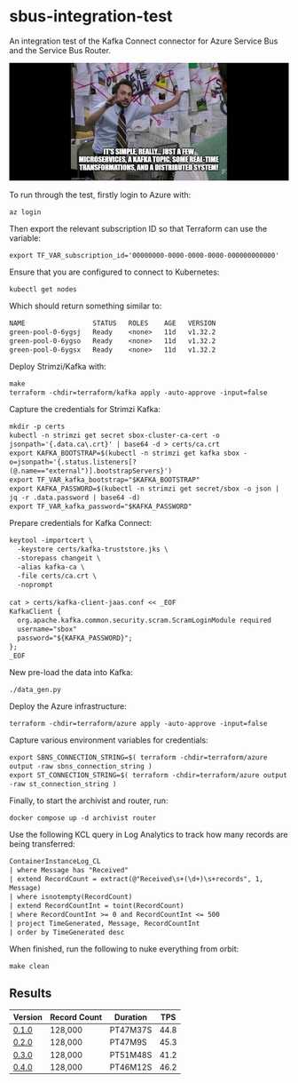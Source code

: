 # sbus-integration-test
An integration test of the Kafka Connect connector for Azure Service Bus and the Service Bus Router.

![It's simple really...](./docs/images/slack-imgs.png)

To run through the test, firstly login to Azure with:

```shell
az login
```

Then export the relevant subscription ID so that Terraform can use the variable:

```shell
export TF_VAR_subscription_id='00000000-0000-0000-0000-000000000000'
```

Ensure that you are configured to connect to Kubernetes:

```shell
kubectl get nodes
```

Which should return something similar to:

```
NAME                 STATUS   ROLES    AGE   VERSION
green-pool-0-6ygsj   Ready    <none>   11d   v1.32.2
green-pool-0-6ygso   Ready    <none>   11d   v1.32.2
green-pool-0-6ygsx   Ready    <none>   11d   v1.32.2
```

Deploy Strimzi/Kafka with:

```shell
make
terraform -chdir=terraform/kafka apply -auto-approve -input=false
```

Capture the credentials for Strimzi Kafka:

```shell
mkdir -p certs
kubectl -n strimzi get secret sbox-cluster-ca-cert -o jsonpath='{.data.ca\.crt}' | base64 -d > certs/ca.crt
export KAFKA_BOOTSTRAP=$(kubectl -n strimzi get kafka sbox -o=jsonpath='{.status.listeners[?(@.name=="external")].bootstrapServers}')
export TF_VAR_kafka_bootstrap="$KAFKA_BOOTSTRAP"
export KAFKA_PASSWORD=$(kubectl -n strimzi get secret/sbox -o json | jq -r .data.password | base64 -d)
export TF_VAR_kafka_password="$KAFKA_PASSWORD"
```

Prepare credentials for Kafka Connect:

```shell
keytool -importcert \
  -keystore certs/kafka-truststore.jks \
  -storepass changeit \
  -alias kafka-ca \
  -file certs/ca.crt \
  -noprompt

cat > certs/kafka-client-jaas.conf << _EOF
KafkaClient {
  org.apache.kafka.common.security.scram.ScramLoginModule required
  username="sbox"
  password="${KAFKA_PASSWORD}";
};
_EOF
```

New pre-load the data into Kafka:

```shell
./data_gen.py
```

Deploy the Azure infrastructure:

```shell
terraform -chdir=terraform/azure apply -auto-approve -input=false
```

Capture various environment variables for credentials:

```shell
export SBNS_CONNECTION_STRING=$( terraform -chdir=terraform/azure output -raw sbns_connection_string )
export ST_CONNECTION_STRING=$( terraform -chdir=terraform/azure output -raw st_connection_string )
```

Finally, to start the archivist and router, run:

```shell
docker compose up -d archivist router
```

Use the following KCL query in Log Analytics to track how many records are being transferred:

```
ContainerInstanceLog_CL
| where Message has "Received"
| extend RecordCount = extract(@"Received\s+(\d+)\s+records", 1, Message)
| where isnotempty(RecordCount)
| extend RecordCountInt = toint(RecordCount)
| where RecordCountInt >= 0 and RecordCountInt <= 500
| project TimeGenerated, Message, RecordCountInt
| order by TimeGenerated desc
```

When finished, run the following to nuke everything from orbit:

```shell
make clean
```

## Results

| Version                                                           | Record Count | Duration  | TPS  |
| ----------------------------------------------------------------- | ------------ | --------- | ---- |
| [0.1.0](https://github.com/cbdq-io/sbus-integration-test/pull/2)  | 128,000      | PT47M37S  | 44.8 |
| [0.2.0](https://github.com/cbdq-io/sbus-integration-test/pull/8)  | 128,000      | PT47M9S   | 45.3 |
| [0.3.0](https://github.com/cbdq-io/sbus-integration-test/pull/10) | 128,000      | PT51M48S  | 41.2 |
| [0.4.0](https://github.com/cbdq-io/sbus-integration-test/pull/12) | 128,000      | PT46M12S  | 46.2 |
